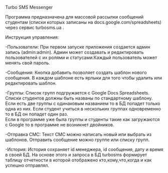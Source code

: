 Turbo SMS Messenger

Программа предназначена для массовой рассылки сообщений  студентам (списки которых записаны  на  docs.google.com/spreadsheets)
через  сервис turbosms.ua .  


Инструкция управления:

-Пользователи:
    При первом запуске приложения создается админ запись (admin:admin). 
Админ может создавать и редактировать пользователей с их ролями и статусами.Каждый пользователь может менять свой пароль.

-Сообщения:
    Кнопка добавить позволяет создать шаблон нового сообщения.
В каждом шаблоне есть ярлыки  для того чтобы удалить или редактировать шаблон. 

-Группы:
    Список групп подгружается с Google Docs Spreadsheets. Списки студентов  должны быть названы по стандартному шаблону. Если есть две группы с одинаковым названием то в БД попадет только одна из них. Если студент учиться в нескольких группах одновременно то в БД он попадет один раз.  
Если в программе уже была группы и студенты такие как загружаются с  Google то  в программе не возникнет двойников. 


-Отправка СМС:
    Текст СМС можно написать новый или выбрать из шаблонов.
Отправить сообщение можно группе или списку групп. 

-История:
    История сохраняет  id менеджера, id сообщения, дату и время в своей БД.
На основе этого  и запроса в БД  turbosms  формирует таблицу отчетности в которой отображено кто,кому,что,когда и как успешно отправлял.  


 

